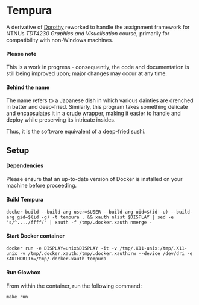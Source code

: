 # Tempura



A derivative of [Dorothy](https://github.com/richarah/dorothy) reworked to handle the assignment framework for NTNUs *TDT4230 Graphics and Visualisation* course, primarily for compatibility with non-Windows machines.

#### Please note

This is a work in progress - consequently, the code and documentation is still being improved upon; major changes may occur at any time.

#### Behind the name

The name refers to a Japanese dish in which various dainties are drenched in batter and deep-fried. Similarly, this program takes something delicate and encapsulates it in a crude wrapper, making it easier to handle and deploy while preserving its intricate insides.

Thus, it is the software equivalent of a deep-fried sushi.



## Setup

#### Dependencies

Please ensure that an up-to-date version of Docker is installed on your machine before proceeding.

#### Build Tempura

```
docker build --build-arg user=$USER --build-arg uid=$(id -u) --build-arg gid=$(id -g) -t tempura . && xauth nlist $DISPLAY | sed -e 's/^..../ffff/' | xauth -f /tmp/.docker.xauth nmerge -
```

#### Start Docker container

```
docker run -e DISPLAY=unix$DISPLAY -it -v /tmp/.X11-unix:/tmp/.X11-unix -v /tmp/.docker.xauth:/tmp/.docker.xauth:rw --device /dev/dri -e XAUTHORITY=/tmp/.docker.xauth tempura
```

#### Run Glowbox

From within the container, run the following command:

`make run`
